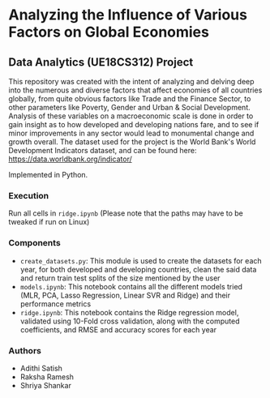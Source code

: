 # Analyzing the Influence of Various Factors on Global Economies

## Data Analytics (UE18CS312) Project

This repository was created with the intent of analyzing and delving deep into the numerous and diverse factors that affect economies of all countries globally, from quite obvious factors like Trade and the Finance Sector, to other parameters like Poverty, Gender and Urban & Social Development. Analysis of these variables on a macroeconomic scale is done in order to gain insight as to how developed and developing nations fare, and to see if minor improvements in any sector would lead to monumental change and growth overall. The dataset used for the project is the World Bank's World Development Indicators dataset, and can be found here: https://data.worldbank.org/indicator/

Implemented in Python.

### Execution
Run all cells in ```ridge.ipynb``` (Please note that the paths may have to be tweaked if run on Linux)

### Components
- ```create_datasets.py```: This module is used to create the datasets for each year, for both developed and developing countries, clean the said data and return train test splits of the size mentioned by the user
- ```models.ipynb```: This notebook contains all the different models tried (MLR, PCA, Lasso Regression, Linear SVR and Ridge) and their performance metrics
- ```ridge.ipynb```: This notebook contains the Ridge regression model, validated using 10-Fold cross validation, along with the computed coefficients, and RMSE and accuracy scores for each year 

### Authors
- Adithi Satish
- Raksha Ramesh
- Shriya Shankar
